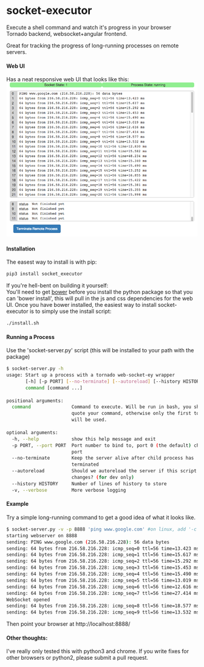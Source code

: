 # socket-executor
Execute a shell command and watch it's progress in your browser  
Tornado backend, websocket+angular frontend.

Great for tracking the progress of long-running processes on remote servers.

#### Web UI
Has a neat responsive web UI that looks like this:
![alt img](https://raw.githubusercontent.com/hospadar/socket-executor/master/screen.png)

#### Installation
The easest way to install is with pip:
```bash
pip3 install socket_executor
```

If you're hell-bent on building it yourself:  
You'll need to get [bower](http://bower.io/) before you install the python package so that you can 'bower install', this will pull in the js and css dependencies for the web UI.  Once you have bower installed, the easiest way to install socket-executor is to simply use the install script:
```bash
./install.sh
```


#### Running a Process
Use the 'socket-server.py' script (this will be installed to your path with the package)
```bash
$ socket-server.py -h 
usage: Start up a process with a tornado web-socket-ey wrapper
       [-h] [-p PORT] [--no-terminate] [--autoreload] [--history HISTORY] [-v]
       command [command ...]

positional arguments:
  command               Command to execute. Will be run in bash, you should
                        quote your command, otherwise only the first token
                        will be used.

optional arguments:
  -h, --help            show this help message and exit
  -p PORT, --port PORT  Port number to bind to, port 0 (the default) chooses a random open
                        port
  --no-terminate        Keep the server alive after child process has
                        terminated
  --autoreload          Should we autoreload the server if this script
                        changes? (for dev only)
  --history HISTORY     Number of lines of history to store
  -v, --verbose         More verbose logging
```

#### Example
Try a simple long-running command to get a good idea of what it looks like.

```bash
$ socket-server.py -v -p 8888 'ping www.google.com' #on linux, add '-c 99999' to make ping keep pinging 
starting webserver on 8888
sending: PING www.google.com (216.58.216.228): 56 data bytes
sending: 64 bytes from 216.58.216.228: icmp_seq=0 ttl=56 time=13.423 ms
sending: 64 bytes from 216.58.216.228: icmp_seq=1 ttl=56 time=15.617 ms
sending: 64 bytes from 216.58.216.228: icmp_seq=2 ttl=56 time=15.292 ms
sending: 64 bytes from 216.58.216.228: icmp_seq=3 ttl=56 time=15.453 ms
sending: 64 bytes from 216.58.216.228: icmp_seq=4 ttl=56 time=15.490 ms
sending: 64 bytes from 216.58.216.228: icmp_seq=5 ttl=56 time=13.019 ms
sending: 64 bytes from 216.58.216.228: icmp_seq=6 ttl=56 time=12.616 ms
sending: 64 bytes from 216.58.216.228: icmp_seq=7 ttl=56 time=27.414 ms
WebSocket opened
sending: 64 bytes from 216.58.216.228: icmp_seq=8 ttl=56 time=18.577 ms
sending: 64 bytes from 216.58.216.228: icmp_seq=9 ttl=56 time=13.532 ms
```

Then point your browser at http://localhost:8888/

#### Other thoughts:
I've really only tested this with python3 and chrome.  If you write fixes for other browsers or python2, please submit a pull request.
